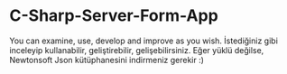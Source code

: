 # C-Sharp-Server-Form-App
You can examine, use, develop and improve as you wish. İstediğiniz gibi inceleyip kullanabilir, geliştirebilir, gelişebilirsiniz.
Eğer yüklü değilse, Newtonsoft Json kütüphanesini indirmeniz gerekir :)
